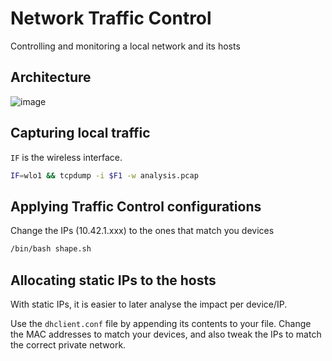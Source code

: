 # Network Traffic Control
Controlling and monitoring a local network and its hosts

## Architecture

![image](https://user-images.githubusercontent.com/21130697/170607881-bcdf0a8b-095a-4f1a-b00b-5593b6aaacdb.png)


## Capturing local traffic

`IF` is the wireless interface.

```sh
IF=wlo1 && tcpdump -i $F1 -w analysis.pcap
```

## Applying Traffic Control configurations


Change the IPs (10.42.1.xxx) to the ones that match you devices

```sh
/bin/bash shape.sh
```

## Allocating static IPs to the hosts

With static IPs, it is easier to later analyse the impact per device/IP.

Use the `dhclient.conf` file by appending its contents to your file. Change the MAC addresses to match your devices, and also tweak the IPs to match the correct private network.
